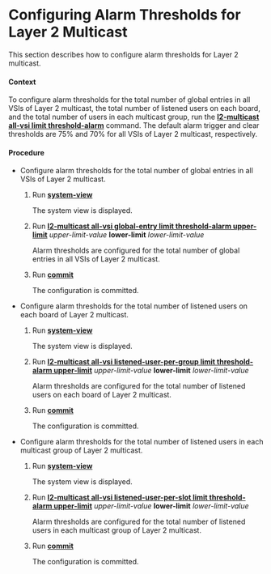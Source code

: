 Configuring Alarm Thresholds for Layer 2 Multicast
==================================================

This section describes how to configure alarm thresholds for Layer 2 multicast.

#### Context

To configure alarm thresholds for the total number of global entries in all VSIs of Layer 2 multicast, the total number of listened users on each board, and the total number of users in each multicast group, run the [**l2-multicast all-vsi limit threshold-alarm**](cmdqueryname=l2-multicast+all-vsi+limit+threshold-alarm) command. The default alarm trigger and clear thresholds are 75% and 70% for all VSIs of Layer 2 multicast, respectively.


#### Procedure

* Configure alarm thresholds for the total number of global entries in all VSIs of Layer 2 multicast.
  1. Run [**system-view**](cmdqueryname=system-view)
     
     
     
     The system view is displayed.
  2. Run [**l2-multicast all-vsi global-entry limit threshold-alarm upper-limit**](cmdqueryname=l2-multicast+all-vsi+global-entry+limit+threshold-alarm+upper-limit) *upper-limit-value* **lower-limit** *lower-limit-value*
     
     
     
     Alarm thresholds are configured for the total number of global entries in all VSIs of Layer 2 multicast.
  3. Run [**commit**](cmdqueryname=commit)
     
     
     
     The configuration is committed.
* Configure alarm thresholds for the total number of listened users on each board of Layer 2 multicast.
  1. Run [**system-view**](cmdqueryname=system-view)
     
     
     
     The system view is displayed.
  2. Run [**l2-multicast all-vsi listened-user-per-group limit threshold-alarm upper-limit**](cmdqueryname=l2-multicast+all-vsi+listened-user-per-group+limit+threshold-alarm+upper-limit) *upper-limit-value* **lower-limit** *lower-limit-value*
     
     
     
     Alarm thresholds are configured for the total number of listened users on each board of Layer 2 multicast.
  3. Run [**commit**](cmdqueryname=commit)
     
     
     
     The configuration is committed.
* Configure alarm thresholds for the total number of listened users in each multicast group of Layer 2 multicast.
  1. Run [**system-view**](cmdqueryname=system-view)
     
     
     
     The system view is displayed.
  2. Run [**l2-multicast all-vsi listened-user-per-slot limit threshold-alarm upper-limit**](cmdqueryname=l2-multicast+all-vsi+listened-user-per-slot+limit+threshold-alarm+upper-limit) *upper-limit-value* **lower-limit** *lower-limit-value*
     
     
     
     Alarm thresholds are configured for the total number of listened users in each multicast group of Layer 2 multicast.
  3. Run [**commit**](cmdqueryname=commit)
     
     
     
     The configuration is committed.